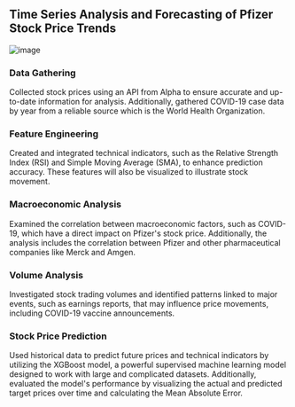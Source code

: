 ## Time Series Analysis and Forecasting of Pfizer Stock Price Trends
![image](https://github.com/user-attachments/assets/af6e0f63-7304-479f-b9bf-55ba478f606d)

### Data Gathering
Collected stock prices using an API from Alpha to ensure accurate and up-to-date information for analysis. Additionally, gathered COVID-19 case data by year from a reliable source which is the World Health Organization.

### Feature Engineering
Created and integrated technical indicators, such as the Relative Strength Index (RSI) and Simple Moving Average (SMA), to enhance prediction accuracy. These features will also be visualized to illustrate stock movement.

### Macroeconomic Analysis
Examined the correlation between macroeconomic factors, such as COVID-19, which have a direct impact on Pfizer's stock price. Additionally, the analysis includes the correlation between Pfizer and other pharmaceutical companies like Merck and Amgen.

### Volume Analysis
Investigated stock trading volumes and identified patterns linked to major events, such as earnings reports, that may influence price movements, including COVID-19 vaccine announcements.

### Stock Price Prediction
Used historical data to predict future prices and technical indicators by utilizing the XGBoost model, a powerful supervised machine learning model designed to work with large and complicated datasets. Additionally, evaluated the model's performance by visualizing the actual and predicted target prices over time and calculating the Mean Absolute Error.
